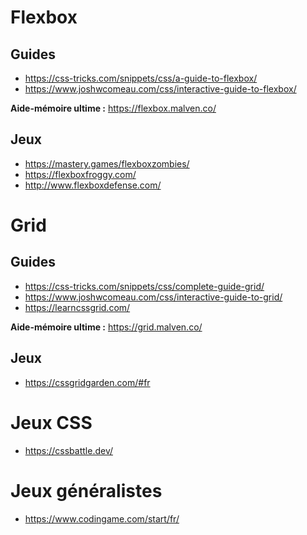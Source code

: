 # Flexbox

## Guides

- https://css-tricks.com/snippets/css/a-guide-to-flexbox/
- https://www.joshwcomeau.com/css/interactive-guide-to-flexbox/

**Aide-mémoire ultime :** https://flexbox.malven.co/

## Jeux

- https://mastery.games/flexboxzombies/
- https://flexboxfroggy.com/
- http://www.flexboxdefense.com/

# Grid

## Guides

- https://css-tricks.com/snippets/css/complete-guide-grid/
- https://www.joshwcomeau.com/css/interactive-guide-to-grid/
- https://learncssgrid.com/

**Aide-mémoire ultime :** https://grid.malven.co/

## Jeux

- https://cssgridgarden.com/#fr

# Jeux CSS

- https://cssbattle.dev/

# Jeux généralistes

- https://www.codingame.com/start/fr/